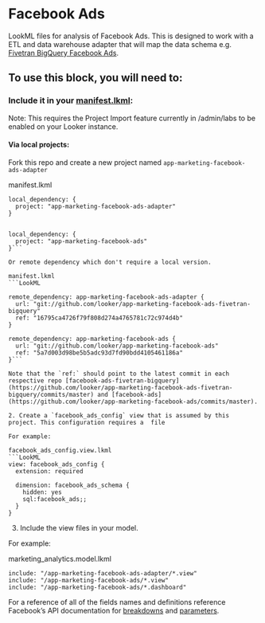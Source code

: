 # Facebook Ads

LookML files for analysis of Facebook Ads. This is designed to work with a ETL and data warehouse adapter that will map the data schema e.g. [Fivetran BigQuery Facebook Ads](https://github.com/looker/app-marketing-facebook-ads-fivetran-bigquery).

## To use this block, you will need to:

### Include it in your [manifest.lkml](https://docs.looker.com/reference/manifest-reference):

Note: This requires the Project Import feature currently in /admin/labs to be enabled on your Looker instance.

#### Via local projects:

Fork this repo and create a new project named `app-marketing-facebook-ads-adapter`

manifest.lkml
```LookML
local_dependency: {
  project: "app-marketing-facebook-ads-adapter"
}


local_dependency: {
  project: "app-marketing-facebook-ads"
}```

Or remote dependency which don't require a local version.

manifest.lkml
```LookML

remote_dependency: app-marketing-facebook-ads-adapter {
  url: "git://github.com/looker/app-marketing-facebook-ads-fivetran-bigquery"
  ref: "16795ca4726f79f808d274a4765781c72c974d4b"
}

remote_dependency: app-marketing-facebook-ads {
  url: "git://github.com/looker/app-marketing-facebook-ads"
  ref: "5a7d003d98be5b5adc93d7fd90bdd4105461186a"
}```

Note that the `ref:` should point to the latest commit in each respective repo [facebook-ads-fivetran-bigquery](https://github.com/looker/app-marketing-facebook-ads-fivetran-bigquery/commits/master) and [facebook-ads](https://github.com/looker/app-marketing-facebook-ads/commits/master).

2. Create a `facebook_ads_config` view that is assumed by this project. This configuration requires a  file

For example:

facebook_ads_config.view.lkml
```LookML
view: facebook_ads_config {
  extension: required

  dimension: facebook_ads_schema {
    hidden: yes
    sql:facebook_ads;;
  }
}
```

3. Include the view files in your model.

For example:

marketing_analytics.model.lkml
```LookML
include: "/app-marketing-facebook-ads-adapter/*.view"
include: "/app-marketing-facebook-ads/*.view"
include: "/app-marketing-facebook-ads/*.dashboard"
```

For a reference of all of the fields names and definitions reference Facebook’s API documentation for [breakdowns](https://developers.facebook.com/docs/marketing-api/insights/breakdowns) and [parameters](https://developers.facebook.com/docs/marketing-api/insights/parameters).